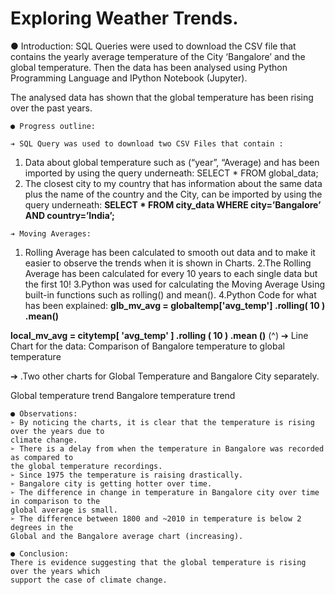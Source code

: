 

# Exploring Weather Trends.

**●** Introduction:
SQL Queries were used to download the CSV file that contains the yearly average temperature
of the City ‘Bangalore’ and the global temperature.
Then the data has been analysed using Python Programming Language and IPython Notebook
(Jupyter).

The analysed data has shown that the global temperature has been rising over the past years.

```
● Progress outline:
```
```
➔ SQL Query was used to download two CSV Files that contain :
```
1. Data about global temperature such as (“year”, “Average) and has been imported by
    using the query underneath:
       SELECT * FROM global_data;
2. The closest city to my country that has information about the same data plus the name
    of the country and the City, can be imported by using the query underneath:
       **SELECT * FROM city_data WHERE city=’Bangalore’ AND country=’India’;**

```
➔ Moving Averages:
```
1. Rolling Average has been calculated to smooth out data and to make it easier
    to observe the trends when it is shown in Charts.
2.The Rolling Average has been calculated for every 10 years to each single data
    but the first 10!
3.Python was used for calculating the Moving Average Using built-in functions
    such as rolling() and mean().
4.Python Code for what has been explained:
    **glb_mv_avg = globaltemp['avg_temp'] .rolling( 10 ) .mean()**

**local_mv_avg = citytemp[ 'avg_temp' ] .rolling ( 10 ) .mean ()** (^)
➔ Line Chart for the data:
Comparison of Bangalore temperature to global temperature


➔ .Two other charts for Global Temperature and Bangalore City separately.

Global temperature trend Bangalore temperature trend

```
● Observations:
➢ By noticing the charts, it is clear that the temperature is rising over the years due to
climate change.
➢ There is a delay from when the temperature in Bangalore was recorded as compared to
the global temperature recordings.
➢ Since 1975 the temperature is raising drastically.
➢ Bangalore city is getting hotter over time.
➢ The difference in change in temperature in Bangalore city over time in comparison to the
global average is small.
➢ The difference between 1800 and ~2010 in temperature is below 2 degrees in the
Global and the Bangalore average chart (increasing).
```
```
● Conclusion:
There is evidence suggesting that the global temperature is rising over the years which
support the case of climate change.
```


